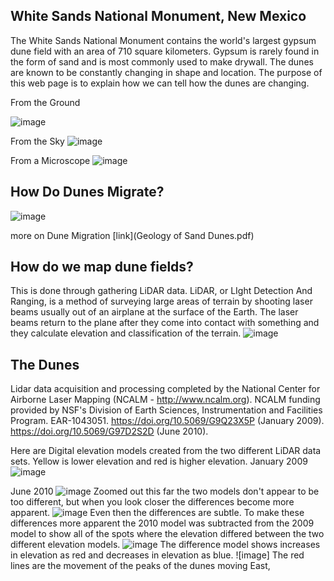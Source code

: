 ## White Sands National Monument, New Mexico
The White Sands National Monument contains the world's largest gypsum dune field with an area of 710 square kilometers. Gypsum is rarely found in the form of sand and is most commonly used to make drywall. The dunes are known to be constantly changing in shape and location.  The purpose of this web page is to explain how we can tell how the dunes are changing.

From the Ground




![image](bettersandpic.jpg)

From the Sky
![image](Sandpic.png)

From a Microscope
![image](SmolSand.jpg)


## How Do Dunes Migrate?

![image](Dunemigration.jpg)

more on Dune Migration [link](Geology of Sand Dunes.pdf)

## How do we map dune fields?
This is done through gathering LiDAR data. LiDAR, or LIght Detection And Ranging, is a method of surveying large areas of terrain by shooting laser beams usually out of an airplane at the surface of the Earth.  The laser beams return to the plane after they come into contact with something and they calculate elevation and classification of the terrain.
![image](LiDAR-Escaneo-Ejemplo.jpg)

## The Dunes
Lidar data acquisition and processing completed by the National Center for Airborne Laser Mapping (NCALM - http://www.ncalm.org). NCALM funding provided by NSF's Division of Earth Sciences, Instrumentation and Facilities Program. EAR-1043051.
https://doi.org/10.5069/G9Q23X5P (January 2009). https://doi.org/10.5069/G97D2S2D (June 2010).

Here are Digital elevation models created from the two different LiDAR data sets.  Yellow is lower elevation and red is higher elevation. 
January 2009
![image](jansand2009.png)

June 2010
![image](junsand2010.png)
Zoomed out this far the two models don't appear to be too different, but when you look closer the differences become more apparent.
![image](zooooom.png)
Even then the differences are subtle.  To make these differences more apparent the 2010 model was subtracted from the 2009 model to show all of the spots where the elevation differed between the two different elevation models.
![image](difference.png)
The difference model shows increases in elevation as red and decreases in elevation as blue.
![image]
The red lines are the movement of the peaks of the dunes moving East, 
